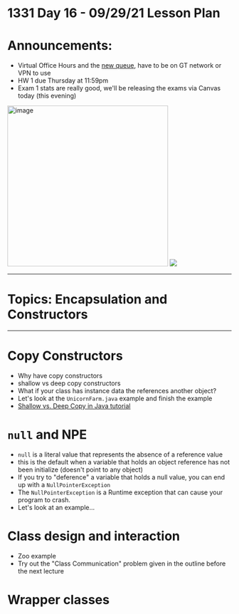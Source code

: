 # 1331 Day 16 - 09/29/21 Lesson Plan

# Announcements:
- Virtual Office Hours and the [new queue](http://1331-livequeue.cc.gatech.edu/online), have to be on GT network or VPN to use
- HW 1 due Thursday at 11:59pm
- Exam 1 stats are really good, we'll be releasing the exams via Canvas today (this evening)
<img width="361" alt="image" src="https://user-images.githubusercontent.com/49889272/135184414-096a0a44-14b4-4689-9947-c3145a2682b2.png">
<img src="https://user-images.githubusercontent.com/49889272/135184443-201fd5a4-1603-444a-bf0b-8d4a8dfd9a0e.png">


---

# Topics: Encapsulation and Constructors

---

# Copy Constructors
- Why have copy constructors
- shallow vs deep copy constructors
- What if your class has instance data the references another object?
- Let's look at the `UnicornFarm.java` example and finish the example
- [Shallow vs. Deep Copy in Java tutorial](https://dzone.com/articles/java-copy-shallow-vs-deep-in-which-you-will-swim)

# `null` and NPE
- `null` is a literal value that represents the absence of a reference value
- this is the default when a variable that holds an object reference has not been initialize (doesn't point to any object)
- If you try to "deference" a variable that holds a null value, you can end up with a `NullPointerException`
- The `NullPointerException` is a Runtime exception that can cause your program to crash.
- Let's look at an example...

# Class design and interaction
- Zoo example
- Try out the "Class Communication" problem given in the outline before the next lecture

# Wrapper classes
